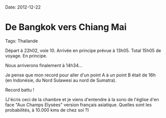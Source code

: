 Date: 2012-12-22
# De Bangkok vers Chiang Mai
Tags: Thailande

Départ à 22h02, voie 10. Arrivée en principe prévue à 13h05. Total 15h05 de voyage. En principe.

Nous arriverons finalement à 14h34... 

Je pense que mon record pour aller d'un point A à un point B était de 16h (en Indonésie, du Nord Sulawesi au nord de Sumatra).

Record battu !

(J'écris ceci de la chambre et je viens d'entendre à la sono de l'église d'en face "Aux Champs Elysées" version français asiatique. Quelles sont les probabilités, à 10.000 kms de chez soi ?)